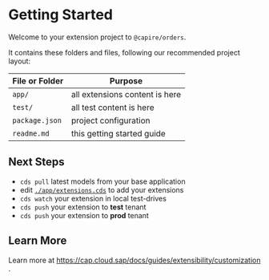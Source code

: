 # Getting Started

Welcome to your extension project to  `@capire/orders`.

It contains these folders and files, following our recommended project layout:

File or Folder | Purpose
---------|----------
`app/` | all extensions content is here
`test/` | all test content is here
`package.json` | project configuration
`readme.md` | this getting started guide


## Next Steps

- `cds pull` latest models from your base application
- edit [`./app/extensions.cds`](./app/extensions.cds) to add your extensions
- `cds watch` your extension in local test-drives
- `cds push` your extension to **test** tenant 
- `cds push` your extension to **prod** tenant  


## Learn More

Learn more at https://cap.cloud.sap/docs/guides/extensibility/customization.

